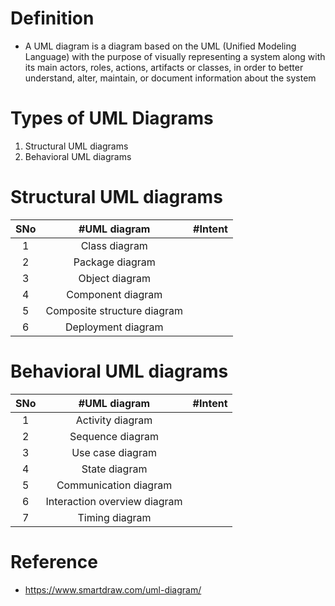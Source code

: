 # Definition
* A UML diagram is a diagram based on the UML (Unified Modeling Language) with the purpose of visually representing a system along with its main actors, roles, actions, artifacts or classes, in order to better understand, alter, maintain, or document information about the system

# Types of UML Diagrams
1. Structural UML diagrams
2. Behavioral UML diagrams

# Structural UML diagrams
|SNo| #UML diagram  | #Intent |
|:---: | :---: | :---: | 
|1 |Class diagram |  |
|2 |Package diagram |  |
|3 |Object diagram |  |
|4 |Component  diagram |  |
|5 |Composite structure diagram |  |
|6 |Deployment diagram |  |


# Behavioral UML diagrams
|SNo| #UML diagram  | #Intent |
|:---: | :---: | :---: | 
|1 |Activity diagram |  |
|2 |Sequence diagram |  |
|3 |Use case diagram |  |
|4 |State diagram |  |
|5 |Communication diagram |  |
|6 |Interaction overview diagram |  |
|7 |Timing diagram |  |


# Reference
* https://www.smartdraw.com/uml-diagram/

